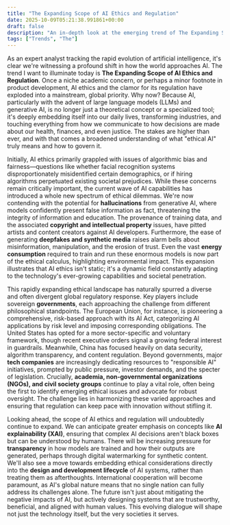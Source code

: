 ```yaml
---
title: "The Expanding Scope of AI Ethics and Regulation"
date: 2025-10-09T05:21:38.991861+00:00
draft: false
description: "An in-depth look at the emerging trend of The Expanding Scope of AI Ethics and Regulation and what it means for the future."
tags: ["Trends", "The"]
---
```


As an expert analyst tracking the rapid evolution of artificial intelligence, it's clear we're witnessing a profound shift in how the world approaches AI. The trend I want to illuminate today is **The Expanding Scope of AI Ethics and Regulation**. Once a niche academic concern, or perhaps a minor footnote in product development, AI ethics and the clamor for its regulation have exploded into a mainstream, global priority. Why now? Because AI, particularly with the advent of large language models (LLMs) and generative AI, is no longer just a theoretical concept or a specialized tool; it's deeply embedding itself into our daily lives, transforming industries, and touching everything from how we communicate to how decisions are made about our health, finances, and even justice. The stakes are higher than ever, and with that comes a broadened understanding of what "ethical AI" truly means and how to govern it.

Initially, AI ethics primarily grappled with issues of algorithmic bias and fairness—questions like whether facial recognition systems disproportionately misidentified certain demographics, or if hiring algorithms perpetuated existing societal prejudices. While these concerns remain critically important, the current wave of AI capabilities has introduced a whole new spectrum of ethical dilemmas. We're now contending with the potential for **hallucinations** from generative AI, where models confidently present false information as fact, threatening the integrity of information and education. The provenance of training data, and the associated **copyright and intellectual property** issues, have pitted artists and content creators against AI developers. Furthermore, the ease of generating **deepfakes and synthetic media** raises alarm bells about misinformation, manipulation, and the erosion of trust. Even the vast **energy consumption** required to train and run these enormous models is now part of the ethical calculus, highlighting environmental impact. This expansion illustrates that AI ethics isn't static; it's a dynamic field constantly adapting to the technology's ever-growing capabilities and societal penetration.

This rapidly expanding ethical landscape has naturally spurred a diverse and often divergent global regulatory response. Key players include sovereign **governments**, each approaching the challenge from different philosophical standpoints. The European Union, for instance, is pioneering a comprehensive, risk-based approach with its AI Act, categorizing AI applications by risk level and imposing corresponding obligations. The United States has opted for a more sector-specific and voluntary framework, though recent executive orders signal a growing federal interest in guardrails. Meanwhile, China has focused heavily on data security, algorithm transparency, and content regulation. Beyond governments, major **tech companies** are increasingly dedicating resources to "responsible AI" initiatives, prompted by public pressure, investor demands, and the specter of legislation. Crucially, **academia, non-governmental organizations (NGOs), and civil society groups** continue to play a vital role, often being the first to identify emerging ethical issues and advocate for robust oversight. The challenge lies in harmonizing these varied approaches and ensuring that regulation can keep pace with innovation without stifling it.

Looking ahead, the scope of AI ethics and regulation will undoubtedly continue to expand. We can anticipate greater emphasis on concepts like **AI explainability (XAI)**, ensuring that complex AI decisions aren't black boxes but can be understood by humans. There will be increasing pressure for **transparency** in how models are trained and how their outputs are generated, perhaps through digital watermarking for synthetic content. We'll also see a move towards embedding ethical considerations directly into the **design and development lifecycle** of AI systems, rather than treating them as afterthoughts. International cooperation will become paramount, as AI's global nature means that no single nation can fully address its challenges alone. The future isn't just about mitigating the negative impacts of AI, but actively designing systems that are trustworthy, beneficial, and aligned with human values. This evolving dialogue will shape not just the technology itself, but the very societies it serves.